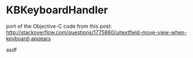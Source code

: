 # KBKeyboardHandler
port of the Objective-C code from this post: http://stackoverflow.com/questions/1775860/uitextfield-move-view-when-keyboard-appears

asdf
